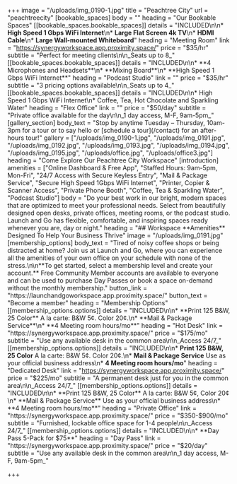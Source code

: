 +++
image = "/uploads/img_0190-1.jpg"
title = "Peachtree City"
url = "peachtreecity"
[bookable_spaces]
body = ""
heading = "Our Bookable Spaces"
[[bookable_spaces.bookable_spaces]]
details = "INCLUDED\n\n* **High Speed 1 Gbps WiFi Internet**\n* **Large Flat Screen 4k TV**\n* **HDMI Cable**\n* **Large Wall-mounted Whiteboard**"
heading = "Meeting Room"
link = "https://synergyworkspace.app.proximity.space/"
price = "$35/hr"
subtitle = "Perfect for meeting clients\n\n_Seats up to 8_"
[[bookable_spaces.bookable_spaces]]
details = "INCLUDED\n\n* **4 Microphones and Headsets**\n* **Mixing Board**\n* **High Speed 1 Gbps WiFi Internet**"
heading = "Podcast Studio"
link = ""
price = "$35/hr"
subtitle = "3 pricing options available\n\n_Seats up to 4_"
[[bookable_spaces.bookable_spaces]]
details = "INCLUDED\n\n* High Speed 1 Gbps WiFi Internet\n* Coffee, Tea, Hot Chocolate and Sparkling Water"
heading = "Flex Office"
link = ""
price = "$50/day"
subtitle = "Private office available for the day\n\n_1 day access, M-F, 9am-5pm_"
[gallery_section]
body_text = "Stop by anytime Tuesday – Thursday, 10am-3pm for a tour or to say hello or [schedule a tour](/contact) for an after-hours tour!"
gallery = ["/uploads/img_0190-1.jpg", "/uploads/img_0191.jpg", "/uploads/img_0192.jpg", "/uploads/img_0193.jpg", "/uploads/img_0194.jpg", "/uploads/img_0195.jpg", "/uploads/office.jpg", "/uploads/office3.jpg"]
heading = "Come Explore Our Peachtree City Workspace"
[introduction]
amenities = ["Online Dashboard & Free App", "Staffed Hours: 9am-5pm, Mon-Fri", "24/7 Access with Secure Keyless Entry", "Mail & Package Service", "Secure High Speed 1Gbps WiFi Internet", "Printer, Copier & Scanner Access", "Private Phone Booth", "Coffee, Tea & Sparkling Water", "Podcast Studio"]
body = "Do your best work in our bright, modern spaces that are optimized to meet your professional needs. Select from beautifully designed open desks, private offices, meeting rooms, or the podcast studio. Launch and Go has flexible, comfortable, and inspiring spaces ready whenever you are, day or night."
heading = "## Workspace **Amenities** Designed To Help Your Business Thrive"
image = "/uploads/img_0191.jpg"
[membership_options]
body_text = "Tired of noisy coffee shops or being distracted at home? Join us at Launch and Go, where you can experience all the amenities of your own office on your schedule with none of the stress.\n\n**To get started, select a membership level and create your account.** Free Community Member accounts are available to everyone and can be used to purchase Day Passes or book a space on-demand without the monthly membership."
button_link = "https://launchandgoworkspace.app.proximity.space/"
button_text = "Become a member"
heading = "Membership Options"
[[membership_options.options]]
details = "INCLUDED\n\n* **Print 125 B&W, 25 Color** A la carte: B&W 5¢. Color 20¢.\n* **Mail & Package Service**\n* **4 Meeting room hours/mo**"
heading = "Hot Desk"
link = "https://synergyworkspace.app.proximity.space/"
price = "$175/mo"
subtitle = "Use any available desk in the common area\n\n_Access 24/7_"
[[membership_options.options]]
details = "INCLUDED\n\n* **Print 125 B&W, 25 Color** A la carte: B&W 5¢. Color 20¢.\n* **Mail & Package Service** Use as your official business address\n* **4 Meeting room hours/mo**"
heading = "Dedicated Desk"
link = "https://synergyworkspace.app.proximity.space/"
price = "$225/mo"
subtitle = "A permanent desk just for you in the common area\n\n_Access 24/7_"
[[membership_options.options]]
details = "INCLUDED\n\n* **Print 125 B&W, 25 Color** A la carte: B&W 5¢, Color 20¢\n* **Mail & Package Service** Use as your official business address\n* **4 Meeting room hours/mo**"
heading = "Private Office"
link = "https://synergyworkspace.app.proximity.space/"
price = "$350-$900/mo"
subtitle = "Furnished, lockable office space for 1-4 people\n\n_Access 24/7_"
[[membership_options.options]]
details = "INCLUDED\n\n* **Day Pass 5-Pack for $75**"
heading = "Day Pass"
link = "https://synergyworkspace.app.proximity.space/"
price = "$20/day"
subtitle = "Use any available desk in the common area\n\n_1 day access, M-F, 9am-5pm_"

+++
